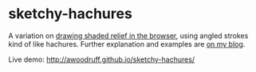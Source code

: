 # sketchy-hachures

A variation on [drawing shaded relief in the browser](https://github.com/awoodruff/canvas-shaded-relief), using angled strokes kind of like hachures. Further explanation and examples are [on my blog](http://andywoodruff.com/blog/hachures-and-sketchy-relief-maps/).

Live demo: http://awoodruff.github.io/sketchy-hachures/
